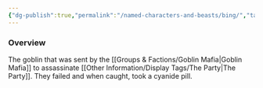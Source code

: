 ```yaml
---
{"dg-publish":true,"permalink":"/named-characters-and-beasts/bing/","tags":["NPC"],"updated":"2024-12-31T19:57:41.081+00:00"}
---
```



### Overview
The goblin that was sent by the [[Groups & Factions/Goblin Mafia\|Goblin Mafia]] to assassinate [[Other Information/Display Tags/The Party\|The Party]]. They failed and when caught, took a cyanide pill. 